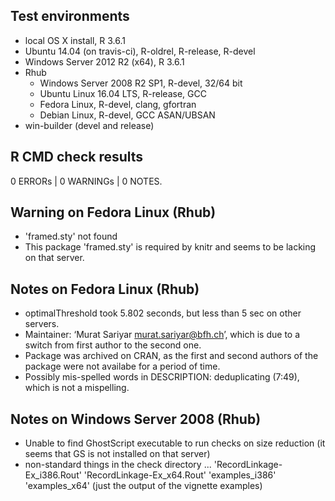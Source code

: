 ## Test environments

* local OS X install, R 3.6.1
* Ubuntu 14.04 (on travis-ci), R-oldrel, R-release, R-devel
* Windows Server 2012 R2 (x64), R 3.6.1
* Rhub
  * Windows Server 2008 R2 SP1, R-devel, 32/64 bit
  * Ubuntu Linux 16.04 LTS, R-release, GCC
  * Fedora Linux, R-devel, clang, gfortran
  * Debian Linux, R-devel, GCC ASAN/UBSAN
* win-builder (devel and release)

## R CMD check results

0 ERRORs | 0 WARNINGs | 0 NOTES.

## Warning on Fedora Linux (Rhub)
  * 'framed.sty' not found
  * This package 'framed.sty' is required by knitr and seems to be lacking on that server.

## Notes on Fedora Linux (Rhub)
  * optimalThreshold took 5.802 seconds, but less than 5 sec on other servers.
  * Maintainer: ‘Murat Sariyar <murat.sariyar@bfh.ch>’, which is due to a switch from first author to the second one.
  * Package was archived on CRAN, as the first and second authors of the package were not availabe for a period of time.
  * Possibly mis-spelled words in DESCRIPTION: deduplicating (7:49), which is not a mispelling. 
  
## Notes on Windows Server 2008 (Rhub)
  * Unable to find GhostScript executable to run checks on size reduction (it seems that GS is not installed on that server)
  * non-standard things in the check directory ...  'RecordLinkage-Ex_i386.Rout' 'RecordLinkage-Ex_x64.Rout' 'examples_i386' 'examples_x64' (just the output of the vignette examples)
